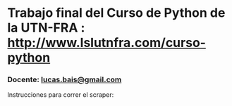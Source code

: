 

# Trabajo final del Curso de Python de la UTN-FRA : http://www.lslutnfra.com/curso-python  
### Docente: lucas.bais@gmail.com

Instrucciones para correr el scraper:

